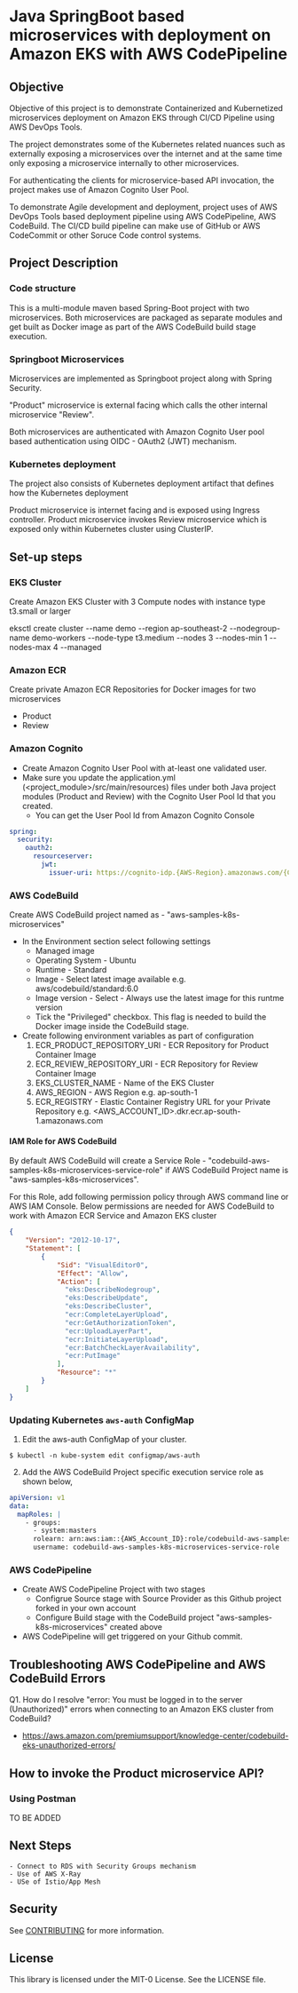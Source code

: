 # Java SpringBoot based microservices with deployment on Amazon EKS with AWS CodePipeline

## Objective

Objective of this project is to demonstrate Containerized and Kubernetized microservices deployment on Amazon EKS through CI/CD Pipeline using AWS DevOps Tools.

The project demonstrates some of the Kubernetes related nuances such as externally exposing a microservices over the internet and at the same time only exposing a microservice internally to other microservices.

For authenticating the clients for microservice-based API invocation, the project makes use of Amazon Cognito User Pool.

To demonstrate Agile development and deployment, project uses of AWS DevOps Tools based deployment pipeline using AWS CodePipeline, AWS CodeBuild. The CI/CD build pipeline can make use of GitHub or AWS CodeCommit or other Soruce Code control systems.

## Project Description
### Code structure
This is a multi-module maven based Spring-Boot project with two microservices. Both microservices are packaged as separate modules and get built as Docker image as part of the AWS CodeBuild build stage execution.

### Springboot Microservices
Microservices are implemented as Springboot project along with Spring Security. 

"Product" microservice is external facing which calls the other internal microservice "Review". 

Both microservices are authenticated with Amazon Cognito User pool based authentication using OIDC - OAuth2 (JWT) mechanism.

### Kubernetes deployment
The project also consists of Kubernetes deployment artifact that defines how the Kubernetes deployment

Product microservice is internet facing and is exposed using Ingress controller. Product microservice invokes Review microservice which is exposed only within Kubernetes cluster using ClusterIP.

## Set-up steps

### EKS Cluster
Create Amazon EKS Cluster with 3 Compute nodes with instance type t3.small or larger

eksctl create cluster --name demo --region ap-southeast-2 --nodegroup-name demo-workers --node-type t3.medium --nodes 3 --nodes-min 1 --nodes-max 4 --managed

### Amazon ECR
Create private Amazon ECR Repositories for Docker images for two microservices
- Product
- Review

### Amazon Cognito
- Create Amazon Cognito User Pool with at-least one validated user.
- Make sure you update the application.yml (<project_module>/src/main/resources) files under both Java project modules (Product and Review) with the Cognito User Pool Id that you created.
    - You can get the User Pool Id from Amazon Cognito Console

```yaml
spring:
  security:
    oauth2:
      resourceserver:
        jwt:
          issuer-uri: https://cognito-idp.{AWS-Region}.amazonaws.com/{Cognito-user-pool-Id}
```

### AWS CodeBuild
Create AWS CodeBuild project named as - "aws-samples-k8s-microservices"
- In the Environment section select following settings
    - Managed image
    - Operating System - Ubuntu
    - Runtime - Standard
    - Image - Select latest image available e.g. aws/codebuild/standard:6.0
    - Image version - Select - Always use the latest image for this runtme version
    - Tick the "Privileged" checkbox. This flag is needed to build the Docker image inside the CodeBuild stage.
- Create following environment variables as part of configuration
    1. ECR_PRODUCT_REPOSITORY_URI - ECR Repository for Product Container Image
    2. ECR_REVIEW_REPOSITORY_URI - ECR Repository for Review Container Image
    3. EKS_CLUSTER_NAME - Name of the EKS Cluster
    4. AWS_REGION - AWS Region e.g. ap-south-1
    5. ECR_REGISTRY - Elastic Container Registry URL for your Private Repository e.g. <AWS_ACCOUNT_ID>.dkr.ecr.ap-south-1.amazonaws.com

#### IAM Role for AWS CodeBuild
By default AWS CodeBuild will create a Service Role - "codebuild-aws-samples-k8s-microservices-service-role" if AWS CodeBuild Project name is "aws-samples-k8s-microservices".

For this Role, add following permission policy through AWS command line or AWS IAM Console.
Below permissions are needed for AWS CodeBuild to work with Amazon ECR Service and Amazon EKS cluster

```json
{
    "Version": "2012-10-17",
    "Statement": [
        {
            "Sid": "VisualEditor0",
            "Effect": "Allow",
            "Action": [
              "eks:DescribeNodegroup",
              "eks:DescribeUpdate",
              "eks:DescribeCluster",
              "ecr:CompleteLayerUpload",
              "ecr:GetAuthorizationToken",
              "ecr:UploadLayerPart",
              "ecr:InitiateLayerUpload",
              "ecr:BatchCheckLayerAvailability",
              "ecr:PutImage"
            ],
            "Resource": "*"
        }
    ]
}
```       

### Updating Kubernetes `aws-auth` ConfigMap
1. Edit the aws-auth ConfigMap of your cluster.
```shell
$ kubectl -n kube-system edit configmap/aws-auth
```  
2. Add the AWS CodeBuild Project specific execution service role as shown below,
```yaml
apiVersion: v1
data:
  mapRoles: |
    - groups:
      - system:masters
      rolearn: arn:aws:iam::{AWS_Account_ID}:role/codebuild-aws-samples-k8s-microservices-service-role
      username: codebuild-aws-samples-k8s-microservices-service-role
```

### AWS CodePipeline
- Create AWS CodePipeline Project with two stages
    - Configrue Source stage with Source Provider as this Github project forked in your own account
    - Configure Build stage with the CodeBuild project "aws-samples-k8s-microservices" created above
- AWS CodePipeline will get triggered on your Github commit.

## Troubleshooting AWS CodePipeline and AWS CodeBuild Errors
Q1. How do I resolve "error: You must be logged in to the server (Unauthorized)" errors when connecting to an Amazon EKS cluster from CodeBuild?
- https://aws.amazon.com/premiumsupport/knowledge-center/codebuild-eks-unauthorized-errors/

## How to invoke the Product microservice API?
### Using Postman
TO BE ADDED

## Next Steps
    - Connect to RDS with Security Groups mechanism
    - Use of AWS X-Ray
    - USe of Istio/App Mesh

## Security

See [CONTRIBUTING](CONTRIBUTING.md#security-issue-notifications) for more information.

## License

This library is licensed under the MIT-0 License. See the LICENSE file.

